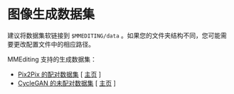 # 图像生成数据集

建议将数据集软链接到 `$MMEDITING/data` 。如果您的文件夹结构不同，您可能需要更改配置文件中的相应路径。

MMEditing 支持的生成数据集：

- [Pix2Pix 的配对数据集](paired-pix2pix/README.md) \[ [主页](http://efrosgans.eecs.berkeley.edu/pix2pix/datasets/) \]
- [CycleGAN 的未配对数据集](unpaired-cyclegan/README.md) \[ [主页](https://people.eecs.berkeley.edu/~taesung_park/CycleGAN/datasets/) \]
